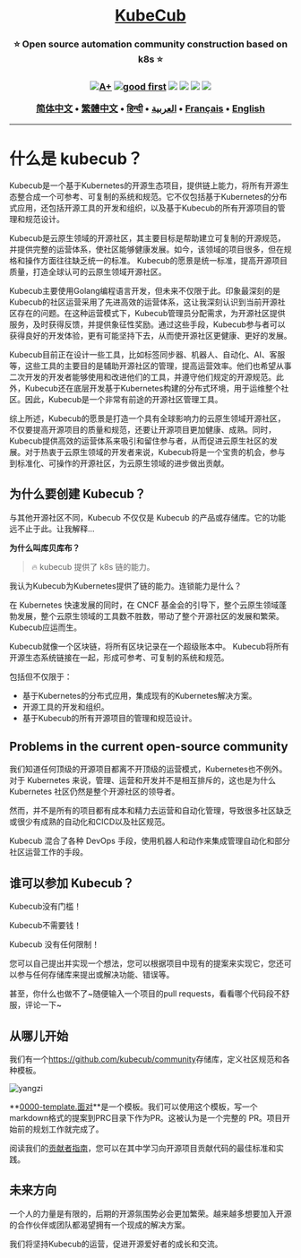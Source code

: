 <h1 align="center" style="border-bottom: none">
    <b>
        <a href="https://docker.nsddd.top">KubeCub</a><br>
    </b>
</h1>
<h3 align="center" style="border-bottom: none">
      ⭐️  Open source automation community construction based on k8s  ⭐️ <br>
<h3>

<p align=center>
<a href="https://goreportcard.com/report/github.com/kubecub/go-project-layout"><img src="https://goreportcard.com/badge/github.com/kubecub/go-project-layout" alt="A+"></a>
<a href="https://github.com/issues?q=org%kubecub+is%3Aissue+label%3A%22good+first+issue%22+no%3Aassignee"><img src="https://img.shields.io/github/issues/kubecub/go-project-layout/good%20first%20issue?logo=%22github%22" alt="good first"></a>
<a href="https://github.com/kubecub/go-project-layout"><img src="https://img.shields.io/github/stars/kubecub/go-project-layout.svg?style=flat&logo=github&colorB=deeppink&label=stars"></a>
<a href="https://join.slack.com/t/kubecub/shared_invite/zt-1se0k2bae-lkYzz0_T~BYh3rjkvlcUqQ"><img src="https://img.shields.io/badge/Slack-100%2B-blueviolet?logo=slack&amp;logoColor=white"></a>
<a href="https://github.com/kubecub/go-project-layout/blob/main/LICENSE"><img src="https://img.shields.io/badge/license-Apache--2.0-green"></a>
<a href="https://golang.org/"><img src="https://img.shields.io/badge/Language-Go-blue.svg"></a>
</p>

</p>

<p align="center">
    <a href="./README-zh-CN.md"><b>简体中文</b></a> •
    <a href="./README-zh-TW.md"><b>繁體中文</b></a> •
    <a href="./README-hi.md"><b>हिन्दी</b></a> •
    <a href="./README-ar.md"><b>العربية</b></a> •
    <a href="./README-fr.md"><b>Français</b></a> •
    <a href="./README.md"><b>English</b></a>
</p>

</p>

* * *

# 什么是 kubecub？

Kubecub是一个基于Kubernetes的开源生态项目，提供链上能力，将所有开源生态整合成一个可参考、可复制的系统和规范。它不仅包括基于Kubernetes的分布式应用，还包括开源工具的开发和组织，以及基于Kubecub的所有开源项目的管理和规范设计。

Kubecub是云原生领域的开源社区，其主要目标是帮助建立可复制的开源规范，并提供完整的运营体系，使社区能够健康发展。如今，该领域的项目很多，但在规格和操作方面往往缺乏统一的标准。 Kubecub的愿景是统一标准，提高开源项目质量，打造全球认可的云原生领域开源社区。

Kubecub主要使用Golang编程语言开发，但未来不仅限于此。印象最深刻的是Kubecub的社区运营采用了先进高效的运营体系，这让我深刻认识到当前开源社区存在的问题。在这种运营模式下，Kubecub管理员分配需求，为开源社区提供服务，及时获得反馈，并提供象征性奖励。通过这些手段，Kubecub参与者可以获得良好的开发体验，更有可能坚持下去，从而使开源社区更健康、更好的发展。

Kubecub目前正在设计一些工具，比如标签同步器、机器人、自动化、AI、客服等，这些工具的主要目的是辅助开源社区的管理，提高运营效率。他们也希望从事二次开发的开发者能够使用和改进他们的工具，并遵守他们规定的开源规范。此外，Kubecub还在底层开发基于Kubernetes构建的分布式环境，用于运维整个社区。因此，Kubecub是一个非常有前途的开源社区管理工具。

综上所述，Kubecub的愿景是打造一个具有全球影响力的云原生领域开源社区，不仅要提高开源项目的质量和规范，还要让开源项目更加健康、成熟。同时，Kubecub提供高效的运营体系来吸引和留住参与者，从而促进云原生社区的发展。对于热衷于云原生领域的开发者来说，Kubecub将是一个宝贵的机会，参与到标准化、可操作的开源社区，为云原生领域的进步做出贡献。

## 为什么要创建 Kubecub？

与其他开源社区不同，Kubecub 不仅仅是 Kubecub 的产品或存储库。它的功能远不止于此。让我解释...

**为什么叫库贝库布？**

> 🔥 kubecub 提供了 k8s 链的能力。

我认为Kubecub为Kubernetes提供了链的能力。连锁能力是什么？

在 Kubernetes 快速发展的同时，在 CNCF 基金会的引导下，整个云原生领域蓬勃发展，整个云原生领域的工具数不胜数，带动了整个开源社区的发展和繁荣。 Kubecub应运而生。

Kubecub就像一个区块链，将所有区块记录在一个超级账本中。 Kubecub将所有开源生态系统链接在一起，形成可参考、可复制的系统和规范。

包括但不仅限于：

-   基于Kubernetes的分布式应用，集成现有的Kubernetes解决方案。
-   开源工具的开发和组织。
-   基于Kubecub的所有开源项目的管理和规范设计。

## Problems in the current open-source community

我们知道任何顶级的开源项目都离不开顶级的运营模式，Kubernetes也不例外。对于 Kubernetes 来说，管理、运营和开发并不是相互排斥的，这也是为什么 Kubernetes 社区仍然是整个开源社区的领导者。

然而，并不是所有的项目都有成本和精力去运营和自动化管理，导致很多社区缺乏或很少有成熟的自动化和CICD以及社区规范。

Kubecub 混合了各种 DevOps 手段，使用机器人和动作来集成管理自动化和部分社区运营工作的手段。

## 谁可以参加 Kubecub？

Kubecub没有门槛！

Kubecub不需要钱！

Kubecub 没有任何限制！

您可以自己提出并实现一个想法，您可以根据项目中现有的提案来实现它，您还可以参与任何存储库来提出或解决功能、错误等。

甚至，你什么也做不了~随便输入一个项目的pull requests，看看哪个代码段不舒服，评论一下~

## 从哪儿开始

我们有一个<https://github.com/kubecub/community>存储库，定义社区规范和各种模板。

![yangzi](http://sm.nsddd.top/sm202306012140301.png)

**[0000-template.面对](http://0000-template.md/)**是一个模板。我们可以使用这个模板，写一个markdown格式的提案到PRC目录下作为PR。这被认为是一个完整的 PR。项目开始前的规划工作就完成了。

阅读我们的[贡献者指南](https://github.com/kubecub/community/blob/main/CONTRIBUTING.md)，您可以在其中学习向开源项目贡献代码的最佳标准和实践。

## 未来方向

一个人的力量是有限的，后期的开源氛围势必会更加繁荣。越来越多想要加入开源的合作伙伴或团队都渴望拥有一个现成的解决方案。

我们将坚持Kubecub的运营，促进开源爱好者的成长和交流。
